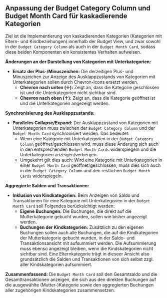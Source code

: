 ## Anpassung der Budget Category Column und Budget Month Card für kaskadierende Kategorien

Ziel ist die Implementierung von kaskadierenden Kategorien (Kategorien mit Eltern- und Kindbeziehungen) innerhalb der Budget View, und zwar sowohl in der `Budget Category Column` als auch in der `Budget Month Card`, sodass diese beiden Komponenten ein konsistentes Verhalten aufweisen.

**Änderungen an der Darstellung von Kategorien mit Unterkategorien:**

*   **Ersatz der Plus-/Minuszeichen:**  Die derzeitigen Plus- und Minuszeichen zur Anzeige des Ausklappzustands von Kategorien mit Unterkategorien sollen durch Chevron-Icons ersetzt werden.
    *   **Chevron nach unten (↓):**  Zeigt an, dass die Kategorie geschlossen ist und die Unterkategorien nicht sichtbar sind.
    *   **Chevron nach oben (↑):**  Zeigt an, dass die Kategorie geöffnet ist und die Unterkategorien angezeigt werden.

**Synchronisierung des Ausklappzustands:**

*   **Paralleles Collapse/Expand:** Der Ausklappzustand von Kategorien mit Unterkategorien muss zwischen der `Budget Category Column` und der `Budget Month Card` synchronisiert werden. Das bedeutet:
    *   Wenn eine Kategorie mit Unterkategorien in der `Budget Category Column` geöffnet/geschlossen wird, muss diese Änderung sich auch in den entsprechenden `Budget Month Cards` widerspiegeln und die Unterkategorien anzeigen/verbergen.
    *   Umgekehrt gilt dies auch: Wird eine Kategorie mit Unterkategorien in einer `Budget Month Card` geöffnet/geschlossen, muss dies sich auch in der `Budget Category Column` und den restlichen `Budget Month Cards` widerspiegeln.

**Aggregierte Salden und Transaktionen:**

*   **Inklusion von Kindkategorien:** Beim Anzeigen von Saldo und Transaktionen für eine Kategorie mit Unterkategorien in der `Budget Month Card` soll Folgendes berücksichtigt werden:
    *   **Eigene Buchungen:** Die Buchungen, die direkt auf die Mutterkategorie gebucht wurden, sollen wie bisher angezeigt werden.
    *   **Buchungen der Kindkategorien:** Zusätzlich zu den eigenen Buchungen sollen auch alle Buchungen, die auf die Kindkategorien der Mutterkategorie gebucht wurden, in der Saldo- und Transaktionsansicht mit aufsummiert werden. Die Aufsummierung muss ebenso angezeigt bleiben, wenn die Kindskategorien nicht sichtbar sind. Eine Elternkategorie trägt in dieseer Ansicht also grundsätzlich die Salden und Transaktionen von sich selbst zzgl. aller Kindskategorien aufsummiert.

**Zusammenfassend:** Die `Budget Month Card` soll den Gesamtsaldo und die Gesamttransaktionen anzeigen, die sich aus den direkten Buchungen auf die ausgewählte (Mutter-)Kategorie sowie den aggregierten Buchungen aller zugehörigen Kindskategorien zusammensetzen.
